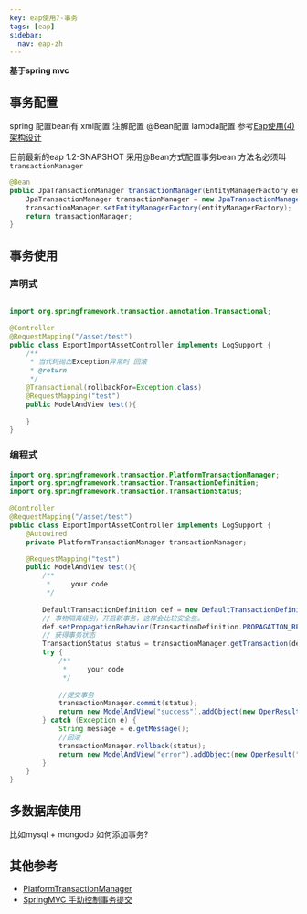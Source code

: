 ```yaml
---
key: eap使用7-事务
tags: [eap]
sidebar:
  nav: eap-zh
---
```


**基于spring mvc**

## 事务配置

spring 配置bean有 xml配置 注解配置 @Bean配置 lambda配置 参考[Eap使用(4) 架构设计](/2018/01/24/eap%E4%BD%BF%E7%94%A8(4)-%E6%9E%B6%E6%9E%84%E8%AE%BE%E8%AE%A1.html)

目前最新的eap 1.2-SNAPSHOT 采用@Bean方式配置事务bean 方法名必须叫`transactionManager`
```java
@Bean
public JpaTransactionManager transactionManager(EntityManagerFactory entityManagerFactory){
    JpaTransactionManager transactionManager = new JpaTransactionManager();
    transactionManager.setEntityManagerFactory(entityManagerFactory);
    return transactionManager;
}
```

## 事务使用

### 声明式

```java

import org.springframework.transaction.annotation.Transactional;

@Controller
@RequestMapping("/asset/test")
public class ExportImportAssetController implements LogSupport {
    /**
     * 当代码抛出Exception异常时 回滚
     * @return 
     */
    @Transactional(rollbackFor=Exception.class)
    @RequestMapping("test")
    public ModelAndView test(){
    
    }
}
```



### 编程式

```java
import org.springframework.transaction.PlatformTransactionManager;
import org.springframework.transaction.TransactionDefinition;
import org.springframework.transaction.TransactionStatus;

@Controller
@RequestMapping("/asset/test")
public class ExportImportAssetController implements LogSupport {
    @Autowired
    private PlatformTransactionManager transactionManager;

    @RequestMapping("test")
    public ModelAndView test(){
        /**
         *     your code 
         */
        
        DefaultTransactionDefinition def = new DefaultTransactionDefinition();
        // 事物隔离级别，开启新事务，这样会比较安全些。
        def.setPropagationBehavior(TransactionDefinition.PROPAGATION_REQUIRES_NEW);
        // 获得事务状态
        TransactionStatus status = transactionManager.getTransaction(def);
        try {
            /**
             *     your code 
             */
            
            //提交事务
            transactionManager.commit(status);
            return new ModelAndView("success").addObject(new OperResult("成功"));
        } catch (Exception e) {
            String message = e.getMessage();
            //回滚
            transactionManager.rollback(status);
            return new ModelAndView("error").addObject(new OperResult("失败"));
        }
    }
}
```

## 多数据库使用

比如mysql + mongodb 如何添加事务?
 
## 其他参考

* [PlatformTransactionManager](https://www.cnblogs.com/softidea/p/5877546.html)
* [SpringMVC 手动控制事务提交](https://blog.csdn.net/supingemail/article/details/51183116)



